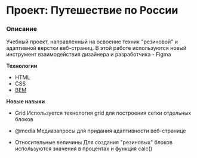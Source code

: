 # Проект: Путешествие по России

### Описание

Учебный проект, направленный на освоение техник "резиновой" и адаптивной верстки веб-страниц. В этой работе используются новый инструмент взаимодействия дизайнера и разработчика - Figma

**Технологии**

- HTML
- CSS
- [BEM](https://ru.bem.info/)

**Новые навыки**

- Grid
  Используется технология grid для построения сетки отдельных блоков

- @media
  Медиазапросы для придания адаптивности веб-странице

- Относительные величины
  Для создания "резиновых" блоков используются значения в процентах и функция calc()
